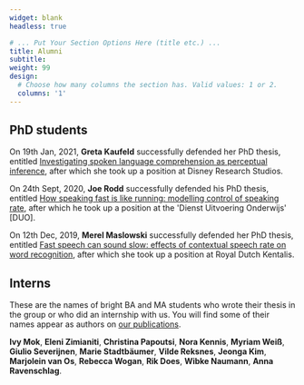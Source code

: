 ```yaml
---
widget: blank
headless: true

# ... Put Your Section Options Here (title etc.) ...
title: Alumni
subtitle: 
weight: 99
design:
  # Choose how many columns the section has. Valid values: 1 or 2.
  columns: '1'
---
```


## PhD students
On 19th Jan, 2021, **Greta Kaufeld** successfully defended her PhD thesis, entitled [Investigating spoken language comprehension as perceptual inference](https://repository.ubn.ru.nl/bitstream/handle/2066/228260/228260.pdf), after which she took up a position at Disney Research Studios.

On 24th Sept, 2020, **Joe Rodd** successfully defended his PhD thesis, entitled [How speaking fast is like running: modelling control of speaking rate](https://pure.mpg.de/rest/items/item_3248326_2/component/file_3248327/content), after which he took up a position at the 'Dienst Uitvoering Onderwijs' [DUO].

On 12th Dec, 2019, **Merel Maslowski** successfully defended her PhD thesis, entitled [Fast speech can sound slow: effects of contextual speech rate on word recognition](https://pure.mpg.de/rest/items/item_3169875_4/component/file_3169876/content), after which she took up a position at Royal Dutch Kentalis.

## Interns
These are the names of bright BA and MA students who wrote their thesis in the group or who did an internship with us. You will find some of their names appear as authors on [our publications](https://hrbosker.netlify.app/publications).

**Ivy Mok**, **Eleni Zimianiti**, **Christina Papoutsi**, **Nora Kennis**, **Myriam Weiß**, **Giulio Severijnen**, **Marie Stadtbäumer**, **Vilde Reksnes**, **Jeonga Kim**, **Marjolein van Os**, **Rebecca Wogan**, **Rik Does**, **Wibke Naumann**, **Anna Ravenschlag**.

